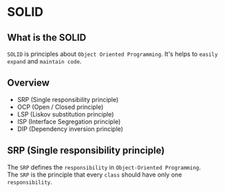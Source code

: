 # SOLID
## What is the SOLID
`SOLID` is principles about `Object Oriented Programming`. It's helps to `easily expand` and `maintain code`.

## Overview
- SRP (Single responsibility principle)
- OCP (Open / Closed principle)
- LSP (Liskov substitution principle)
- ISP (Interface Segregation principle)
- DIP (Dependency inversion principle)

## SRP (Single responsibility principle)
The `SRP` defines the `responsibility` in `Object-Oriented Programming`. <br/>
The `SRP` is the principle that every `class` should have only one `responsibility`.
